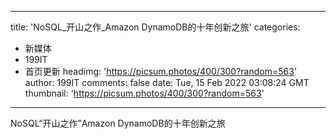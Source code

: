 
---
title: 'NoSQL_开山之作_Amazon DynamoDB的十年创新之旅'
categories: 
 - 新媒体
 - 199IT
 - 首页更新
headimg: 'https://picsum.photos/400/300?random=563'
author: 199IT
comments: false
date: Tue, 15 Feb 2022 03:08:24 GMT
thumbnail: 'https://picsum.photos/400/300?random=563'
---

<div>   
NoSQL“开山之作”Amazon DynamoDB的十年创新之旅  
</div>
            